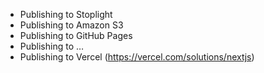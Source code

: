 - Publishing to Stoplight
- Publishing to Amazon S3
- Publishing to GitHub Pages
- Publishing to …
- Publishing to Vercel (https://vercel.com/solutions/nextjs)
